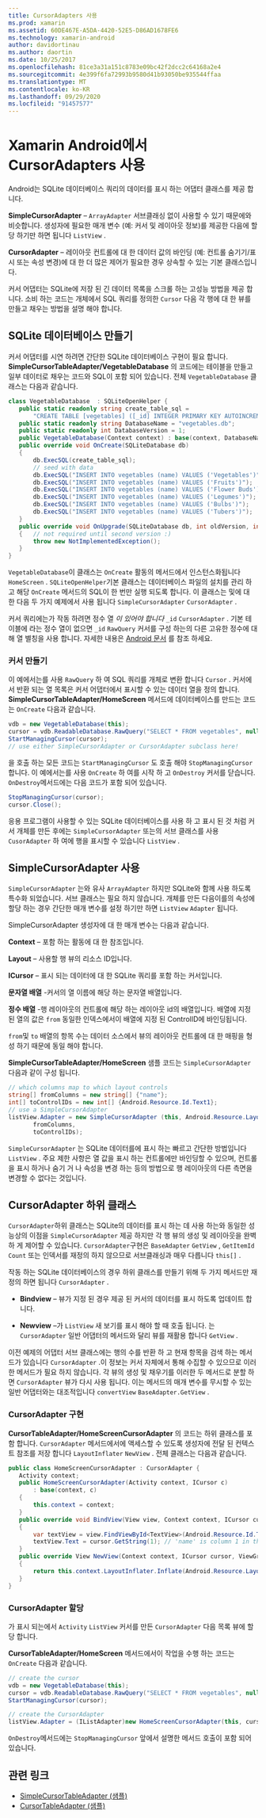 ```yaml
---
title: CursorAdapters 사용
ms.prod: xamarin
ms.assetid: 60DE467E-A5DA-4420-52E5-D86AD1678FE6
ms.technology: xamarin-android
author: davidortinau
ms.author: daortin
ms.date: 10/25/2017
ms.openlocfilehash: 81ce3a31a151c8783e09bc42f2dcc2c64168a2e4
ms.sourcegitcommit: 4e399f6fa72993b9580d41b93050be935544ffaa
ms.translationtype: MT
ms.contentlocale: ko-KR
ms.lasthandoff: 09/29/2020
ms.locfileid: "91457577"
---
```

# <a name="using-cursoradapters-with-xamarinandroid"></a>Xamarin Android에서 CursorAdapters 사용

Android는 SQLite 데이터베이스 쿼리의 데이터를 표시 하는 어댑터 클래스를 제공 합니다.

 **SimpleCursorAdapter** – `ArrayAdapter` 서브클래싱 없이 사용할 수 있기 때문에와 비슷합니다. 생성자에 필요한 매개 변수 (예: 커서 및 레이아웃 정보)를 제공한 다음에 할당 하기만 하면 됩니다 `ListView` .

 **CursorAdapter** – 레이아웃 컨트롤에 대 한 데이터 값의 바인딩 (예: 컨트롤 숨기기/표시 또는 속성 변경)에 대 한 더 많은 제어가 필요한 경우 상속할 수 있는 기본 클래스입니다.

커서 어댑터는 SQLite에 저장 된 긴 데이터 목록을 스크롤 하는 고성능 방법을 제공 합니다. 소비 하는 코드는 개체에서 SQL 쿼리를 정의한 `Cursor` 다음 각 행에 대 한 뷰를 만들고 채우는 방법을 설명 해야 합니다.

## <a name="creating-an-sqlite-database"></a>SQLite 데이터베이스 만들기

커서 어댑터를 시연 하려면 간단한 SQLite 데이터베이스 구현이 필요 합니다. **SimpleCursorTableAdapter/VegetableDatabase** 의 코드에는 테이블을 만들고 일부 데이터로 채우는 코드와 SQL이 포함 되어 있습니다.
전체 `VegetableDatabase` 클래스는 다음과 같습니다.

```csharp
class VegetableDatabase  : SQLiteOpenHelper {
   public static readonly string create_table_sql =
       "CREATE TABLE [vegetables] ([_id] INTEGER PRIMARY KEY AUTOINCREMENT NOT NULL UNIQUE, [name] TEXT NOT NULL UNIQUE)";
   public static readonly string DatabaseName = "vegetables.db";
   public static readonly int DatabaseVersion = 1;
   public VegetableDatabase(Context context) : base(context, DatabaseName, null, DatabaseVersion) { }
   public override void OnCreate(SQLiteDatabase db)
   {
       db.ExecSQL(create_table_sql);
       // seed with data
       db.ExecSQL("INSERT INTO vegetables (name) VALUES ('Vegetables')");
       db.ExecSQL("INSERT INTO vegetables (name) VALUES ('Fruits')");
       db.ExecSQL("INSERT INTO vegetables (name) VALUES ('Flower Buds')");
       db.ExecSQL("INSERT INTO vegetables (name) VALUES ('Legumes')");
       db.ExecSQL("INSERT INTO vegetables (name) VALUES ('Bulbs')");
       db.ExecSQL("INSERT INTO vegetables (name) VALUES ('Tubers')");
   }
   public override void OnUpgrade(SQLiteDatabase db, int oldVersion, int newVersion)
   {   // not required until second version :)
       throw new NotImplementedException();
   }
}
```

`VegetableDatabase`이 클래스는 `OnCreate` 활동의 메서드에서 인스턴스화됩니다 `HomeScreen` . `SQLiteOpenHelper`기본 클래스는 데이터베이스 파일의 설치를 관리 하 고 해당 `OnCreate` 메서드의 SQL이 한 번만 실행 되도록 합니다. 이 클래스는 및에 대 한 다음 두 가지 예제에서 사용 됩니다 `SimpleCursorAdapter` `CursorAdapter` .

커서 쿼리에는가 작동 하려면 정수 열 *이 있어야 합니다* `_id` `CursorAdapter` . 기본 테이블에 라는 정수 열이 없으면 `_id` `RawQuery` 커서를 구성 하는의 다른 고유한 정수에 대해 열 별칭을 사용 합니다. 자세한 내용은 [Android 문서](xref:Android.Widget.CursorAdapter) 를 참조 하세요.

### <a name="creating-the-cursor"></a>커서 만들기

이 예에서는를 사용 `RawQuery` 하 여 SQL 쿼리를 개체로 변환 합니다 `Cursor` . 커서에서 반환 되는 열 목록은 커서 어댑터에서 표시할 수 있는 데이터 열을 정의 합니다. **SimpleCursorTableAdapter/HomeScreen** 메서드에 데이터베이스를 만드는 코드는 `OnCreate` 다음과 같습니다.

```csharp
vdb = new VegetableDatabase(this);
cursor = vdb.ReadableDatabase.RawQuery("SELECT * FROM vegetables", null); // cursor query
StartManagingCursor(cursor);
// use either SimpleCursorAdapter or CursorAdapter subclass here!
```

을 호출 하는 모든 코드는 `StartManagingCursor` 도 호출 해야 `StopManagingCursor` 합니다. 이 예에서는를 사용 `OnCreate` 하 여를 시작 하 고 `OnDestroy` 커서를 닫습니다. `OnDestroy`메서드에는 다음 코드가 포함 되어 있습니다.

```csharp
StopManagingCursor(cursor);
cursor.Close();
```

응용 프로그램이 사용할 수 있는 SQLite 데이터베이스를 사용 하 고 표시 된 것 처럼 커서 개체를 만든 후에는 `SimpleCursorAdapter` 또는의 서브 클래스를 사용 `CusorAdapter` 하 여에 행을 표시할 수 있습니다 `ListView` .

## <a name="using-simplecursoradapter"></a>SimpleCursorAdapter 사용

`SimpleCursorAdapter` 는와 유사 `ArrayAdapter` 하지만 SQLite와 함께 사용 하도록 특수화 되었습니다. 서브 클래스는 필요 하지 않습니다. 개체를 만든 다음이를의 속성에 할당 하는 경우 간단한 매개 변수를 설정 하기만 하면 `ListView` `Adapter` 됩니다.

SimpleCursorAdapter 생성자에 대 한 매개 변수는 다음과 같습니다.

 **Context** – 포함 하는 활동에 대 한 참조입니다.

 **Layout** – 사용할 행 뷰의 리소스 ID입니다.

 **ICursor** – 표시 되는 데이터에 대 한 SQLite 쿼리를 포함 하는 커서입니다.

 **문자열 배열** -커서의 열 이름에 해당 하는 문자열 배열입니다.

 **정수 배열** -행 레이아웃의 컨트롤에 해당 하는 레이아웃 id의 배열입니다. 배열에 지정 된 열의 값은 `from` 동일한 인덱스에서이 배열에 지정 된 ControlID에 바인딩됩니다.

`from`및 `to` 배열의 항목 수는 데이터 소스에서 뷰의 레이아웃 컨트롤에 대 한 매핑을 형성 하기 때문에 동일 해야 합니다.

**SimpleCursorTableAdapter/HomeScreen** 샘플 코드는 `SimpleCursorAdapter` 다음과 같이 구성 됩니다.

```csharp
// which columns map to which layout controls
string[] fromColumns = new string[] {"name"};
int[] toControlIDs = new int[] {Android.Resource.Id.Text1};
// use a SimpleCursorAdapter
listView.Adapter = new SimpleCursorAdapter (this, Android.Resource.Layout.SimpleListItem1, cursor,
       fromColumns,
       toControlIDs);
```

`SimpleCursorAdapter` 는 SQLite 데이터를에 표시 하는 빠르고 간단한 방법입니다 `ListView` . 주요 제한 사항은 열 값을 표시 하는 컨트롤에만 바인딩할 수 있으며, 컨트롤을 표시 하거나 숨기 거 나 속성을 변경 하는 등의 방법으로 행 레이아웃의 다른 측면을 변경할 수 없다는 것입니다.

## <a name="subclassing-cursoradapter"></a>CursorAdapter 하위 클래스

`CursorAdapter`하위 클래스는 SQLite의 데이터를 표시 하는 데 사용 하는와 동일한 성능상의 이점을 `SimpleCursorAdapter` 제공 하지만 각 행 뷰의 생성 및 레이아웃을 완벽 하 게 제어할 수 있습니다. `CursorAdapter`구현은 `BaseAdapter` `GetView` , `GetItemId` `Count` 또는 인덱서를 재정의 하지 않으므로 서브클래싱과 매우 다릅니다 `this[]` .

작동 하는 SQLite 데이터베이스의 경우 하위 클래스를 만들기 위해 두 가지 메서드만 재정의 하면 됩니다 `CursorAdapter` .

- **Bindview** – 뷰가 지정 된 경우 제공 된 커서의 데이터를 표시 하도록 업데이트 합니다.

- **Newview** –가 `ListView` 새 보기를 표시 해야 할 때 호출 됩니다. 는 `CursorAdapter` 일반 어댑터의 메서드와 달리 뷰를 재활용 합니다 `GetView` .

이전 예제의 어댑터 서브 클래스에는 행의 수를 반환 하 고 현재 항목을 검색 하는 메서드가 있습니다 `CursorAdapter` .이 정보는 커서 자체에서 통해 수집할 수 있으므로 이러한 메서드가 필요 하지 않습니다. 각 뷰의 생성 및 채우기를 이러한 두 메서드로 분할 하면 `CursorAdapter` 뷰가 다시 사용 됩니다. 이는 메서드의 매개 변수를 무시할 수 있는 일반 어댑터와는 대조적입니다 `convertView` `BaseAdapter.GetView` .

### <a name="implementing-the-cursoradapter"></a>CursorAdapter 구현

**CursorTableAdapter/HomeScreenCursorAdapter** 의 코드는 하위 클래스를 포함 합니다. `CursorAdapter` 메서드에서에 액세스할 수 있도록 생성자에 전달 된 컨텍스트 참조를 저장 합니다 `LayoutInflater` `NewView` . 전체 클래스는 다음과 같습니다.

```csharp
public class HomeScreenCursorAdapter : CursorAdapter {
   Activity context;
   public HomeScreenCursorAdapter(Activity context, ICursor c)
       : base(context, c)
   {
       this.context = context;
   }
   public override void BindView(View view, Context context, ICursor cursor)
   {
       var textView = view.FindViewById<TextView>(Android.Resource.Id.Text1);
       textView.Text = cursor.GetString(1); // 'name' is column 1 in the cursor query
   }
   public override View NewView(Context context, ICursor cursor, ViewGroup parent)
   {
       return this.context.LayoutInflater.Inflate(Android.Resource.Layout.SimpleListItem1, parent, false);
   }
}
```

### <a name="assigning-the-cursoradapter"></a>CursorAdapter 할당

가 표시 되는에서 `Activity` `ListView` 커서를 만든 `CursorAdapter` 다음 목록 뷰에 할당 합니다.

**CursorTableAdapter/HomeScreen** 메서드에서이 작업을 수행 하는 코드는 `OnCreate` 다음과 같습니다.

```csharp
// create the cursor
vdb = new VegetableDatabase(this);
cursor = vdb.ReadableDatabase.RawQuery("SELECT * FROM vegetables", null);
StartManagingCursor(cursor);

// create the CursorAdapter
listView.Adapter = (IListAdapter)new HomeScreenCursorAdapter(this, cursor, false);
```

`OnDestroy`메서드에는 `StopManagingCursor` 앞에서 설명한 메서드 호출이 포함 되어 있습니다.

## <a name="related-links"></a>관련 링크

- [SimpleCursorTableAdapter (샘플)](/samples/xamarin/monodroid-samples/simplecursortableadapter)
- [CursorTableAdapter (샘플)](/samples/xamarin/monodroid-samples/cursortableadapter)